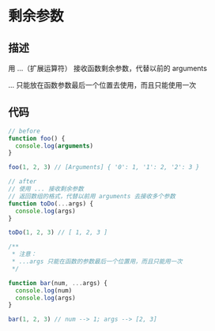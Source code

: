 # 剩余参数
## 描述
用 ...（扩展运算符） 接收函数剩余参数，代替以前的 arguments

... 只能放在函数参数最后一个位置去使用，而且只能使用一次

## 代码
```js
// before
function foo() {
  console.log(arguments)
}

foo(1, 2, 3) // [Arguments] { '0': 1, '1': 2, '2': 3 }

// after
// 使用 ... 接收剩余参数
// 返回数组的格式，代替以前用 arguments 去接收多个参数
function toDo(...args) {
  console.log(args)
}

toDo(1, 2, 3) // [ 1, 2, 3 ]

/**
 * 注意：
 * ...args 只能在函数的参数最后一个位置用，而且只能用一次
 */

function bar(num, ...args) {
  console.log(num)
  console.log(args)
}

bar(1, 2, 3) // num --> 1; args --> [2, 3]

```
